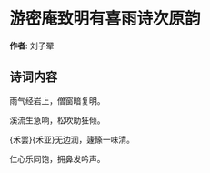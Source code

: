 # 游密庵致明有喜雨诗次原韵

**作者**: 刘子翚

## 诗词内容

雨气经岩上，僧窗暗复明。

溪流生急响，松吹助狂倾。

{禾罢}{禾亚}无边润，籧篨一味清。

仁心乐同饱，拥鼻发吟声。

